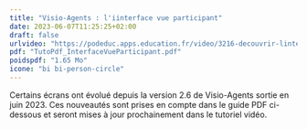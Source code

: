 ```yaml
---
title: "Visio-Agents : l'iinterface vue participant"
date: 2023-06-07T11:25:25+02:00
draft: false
urlvideo: "https://podeduc.apps.education.fr/video/3216-decouvrir-linterface-vue-participant/"
pdf: "TutoPdf_InterfaceVueParticipant.pdf"
poidspdf: "1.65 Mo"
icone: "bi bi-person-circle"
---
```

Certains écrans ont évolué depuis la version 2.6 de Visio-Agents sortie en juin 2023. Ces nouveautés sont prises en compte dans le guide PDF ci-dessous et seront mises à jour prochainement dans le tutoriel vidéo.